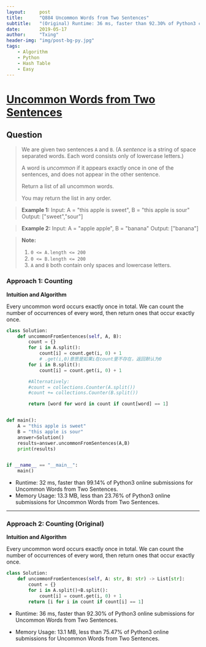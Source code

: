 ```yaml
---
layout:     post
title:      "Q884 Uncommon Words from Two Sentences"
subtitle:   "(Original) Runtime: 36 ms, faster than 92.30% of Python3 codes. Memory Usage: 13.1 MB, less than 75.47% of Python3 codes"
date:       2019-05-17
author:     "Txing"
header-img: "img/post-bg-py.jpg"
tags:
    - Algorithm
    - Python
    - Hash Table
    - Easy
---
```


# [Uncommon Words from Two Sentences](<https://leetcode.com/problems/uncommon-words-from-two-sentences/>)

## Question

> We are given two sentences `A` and `B`.  (A *sentence* is a string of space separated words.  Each word consists only of lowercase letters.)
>
> A word is *uncommon* if it appears exactly once in one of the sentences, and does not appear in the other sentence.
>
> Return a list of all uncommon words. 
>
> You may return the list in any order.

> **Example 1:**
> Input: A = "this apple is sweet", B = "this apple is sour"
> Output: ["sweet","sour"]

> **Example 2:**
> Input: A = "apple apple", B = "banana"
> Output: ["banana"]

> **Note:**
>
> 1. `0 <= A.length <= 200`
> 2. `0 <= B.length <= 200`
> 3. `A` and `B` both contain only spaces and lowercase letters.

### Approach 1: Counting

**Intuition and Algorithm**

Every uncommon word occurs exactly once in total. We can count the number of occurrences of every word, then return ones that occur exactly once.

```python
class Solution:
    def uncommonFromSentences(self, A, B):
        count = {}
        for i in A.split():
            count[i] = count.get(i, 0) + 1
            # .get(i,0)意思是如果i在count里不存在，返回默认为0
        for i in B.split():
            count[i] = count.get(i, 0) + 1

        #Alternatively:
        #count = collections.Counter(A.split())
        #count += collections.Counter(B.split())

        return [word for word in count if count[word] == 1]


def main():
    A = "this apple is sweet"
    B = "this apple is sour"
    answer=Solution()
    results=answer.uncommonFromSentences(A,B)
    print(results)


if __name__ == "__main__":
    main()
```

- Runtime: 32 ms, faster than 99.14% of Python3 online submissions for Uncommon Words from Two Sentences.
- Memory Usage: 13.3 MB, less than 23.76% of Python3 online submissions for Uncommon Words from Two Sentences.

---

### Approach 2: Counting (Original)

**Intuition and Algorithm**

Every uncommon word occurs exactly once in total. We can count the number of occurrences of every word, then return ones that occur exactly once.

```python
class Solution:
    def uncommonFromSentences(self, A: str, B: str) -> List[str]:
        count = {}
        for i in A.split()+B.split():
            count[i] = count.get(i, 0) + 1
        return [i for i in count if count[i] == 1]
```

- Runtime: 36 ms, faster than 92.30% of Python3 online submissions for Uncommon Words from Two Sentences.

- Memory Usage: 13.1 MB, less than 75.47% of Python3 online submissions for Uncommon Words from Two Sentences.